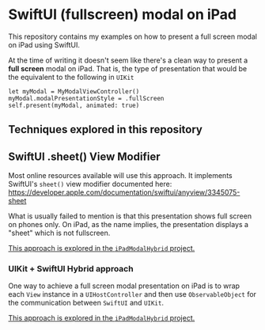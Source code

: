 # SwiftUI (fullscreen) modal on iPad

This repository contains my examples on how to present a full screen modal on iPad using SwiftUI.

At the time of writing it doesn't seem like there's a clean way to present a **full screen** modal on iPad. That is, the type of presentation that would be the equivalent to the following in `UIKit`

```
let myModal = MyModalViewController()
myModal.modalPresentationStyle = .fullScreen
self.present(myModal, animated: true)
```

## Techniques explored in this repository

## SwiftUI .sheet() View Modifier

Most online resources available will use this approach. It implements SwiftUI's `sheet()` view modifier documented here:  https://developer.apple.com/documentation/swiftui/anyview/3345075-sheet

What is usually failed to mention is that this presentation shows full screen on phones only. On iPad, as the name implies, the presentation displays a "sheet" which is not fullscreen. 

[This approach is explored in the `iPadModalHybrid` project.](https://github.com/piterwilson/SwiftUI-Modal-on-iPad/tree/master/IpadModalSwiftUISheet)

### UIKit + SwiftUI Hybrid approach

One way to achieve a full screen modal presentation on iPad is to wrap each `View` instance in a `UIHostController` and then use `ObservableObject` for the communication between `SwiftUI` and `UIKit`. 

[This approach is explored in the `iPadModalHybrid` project.](https://github.com/piterwilson/SwiftUI-Modal-on-iPad/tree/master/iPadModalHybrid)